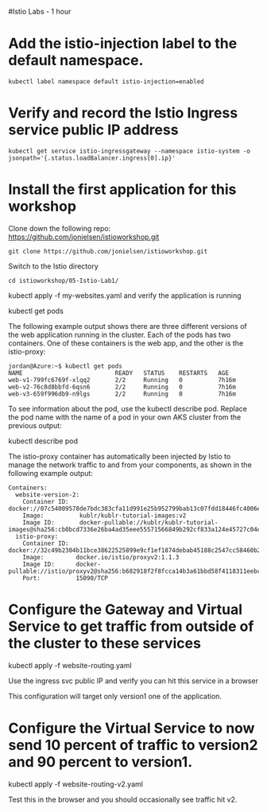 #Istio Labs - 1 hour


# Add the istio-injection label to the default namespace.

```
kubectl label namespace default istio-injection=enabled
```

# Verify and record the Istio Ingress service public IP address

```
kubectl get service istio-ingressgateway --namespace istio-system -o jsonpath='{.status.loadBalancer.ingress[0].ip}'
```

# Install the first application for this workshop

Clone down the following repo: https://github.com/jonielsen/istioworkshop.git

```
git clone https://github.com/jonielsen/istioworkshop.git
```

Switch to the Istio directory

```
cd istioworkshop/05-Istio-Lab1/
```

kubectl apply -f my-websites.yaml and verify the application is running

kubectl get pods 

The following example output shows there are three different versions of the web application running in the cluster. Each of the pods has two containers. One of these containers is the web app, and the other is the istio-proxy:

```
jordan@Azure:~$ kubectl get pods
NAME                          READY   STATUS    RESTARTS   AGE
web-v1-799fc6769f-xlqq2       2/2     Running   0          7h16m
web-v2-76c8d8bbfd-6qsn6       2/2     Running   0          7h16m
web-v3-659f996db9-n9lgs       2/2     Running   0          7h16m
```

To see information about the pod, use the kubectl describe pod. Replace the pod name with the name of a pod in your own AKS cluster from the previous output:

kubectl describe pod <your pod name>

The istio-proxy container has automatically been injected by Istio to manage the network traffic to and from your components, as shown in the following example output:

```
Containers:
  website-version-2:
    Container ID:   docker://07c54009578de7bdc383cfa11d991e25b952799bab13c07fdd18446fc4006e44
    Image:          kublr/kublr-tutorial-images:v2
    Image ID:       docker-pullable://kublr/kublr-tutorial-images@sha256:cb0bcd7336e26ba4ad35eee55571566849b292cf833a124e45727c04e8c1625d
  istio-proxy:
    Container ID:  docker://32c49b2304b11bce38622525899e9cf1ef1874debab45188c2547cc58460b281
    Image:         docker.io/istio/proxyv2:1.1.3
    Image ID:      docker-pullable://istio/proxyv2@sha256:b682918f2f8fcca14b3a61bbd58f4118311eebc20799f24b72ceddc5cd749306
    Port:          15090/TCP
```

# Configure the Gateway and Virtual Service to get traffic from outside of the cluster to these services

kubectl apply -f website-routing.yaml

Use the ingress svc public IP and verify you can hit this service in a browser

This configuration will target only version1 one of the application.


# Configure the Virtual Service to now send 10 percent of traffic to version2 and 90 percent to version1.

kubectl apply -f website-routing-v2.yaml

Test this in the browser and you should occasionally see traffic hit v2.

